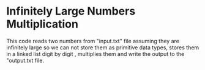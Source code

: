# Infinitely Large Numbers Multiplication

This code reads two numbers from "input.txt" file assuming they are infinitely large so we can not store them as primitive data types, stores them in a linked list digit by digit
, multiplies them and write the output to the "output.txt file.
